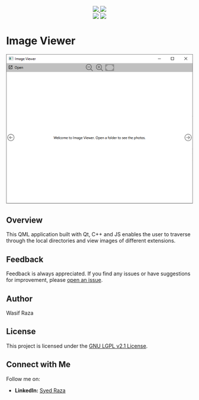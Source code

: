 <p align="center">
  <a href="#"><img src="https://img.shields.io/badge/JS-F7DF1E?style=for-the-badge&labelColor=black&logo=javascript&logoColor=F7DF1E"> </a>
  <a href="#"><img src="https://img.shields.io/badge/Qt-QML-008000?style=for-the-badge&labelColor=black&logo=qt&logoColor=008000"></a>
  <br>
  <a href="#"><img src="https://img.shields.io/badge/C%2B%2B-20-F58220?style=for-the-badge&labelColor=black&logo=c%2B%2B&logoColor=F58220"></a>
  <a href="#"><img src="https://img.shields.io/badge/Qt-6.5.3-008000?style=for-the-badge&labelColor=black&logo=qt&logoColor=008000"></a>
</p>

# Image Viewer 

<p align="center">
  <img src="https://github.com/WasifRazaSyed/ImageViewer/blob/main/snip/app_snip.PNG" alt="Application snap">
</p>

## Overview

This QML application built with Qt, C++ and JS enables the user to traverse through the local directories and view images of different extensions.

## Feedback

Feedback is always appreciated. If you find any issues or have suggestions for improvement, please [open an issue](https://github.com/WasifRazaSyed/PostgreSQL/issues).

## Author

Wasif Raza

## License

This project is licensed under the [GNU LGPL v2.1 License](LICENSE).

## Connect with Me

Follow me on:
- **LinkedIn:** [Syed Raza](https://www.linkedin.com/in/syed-raza-2b62051a1/)
